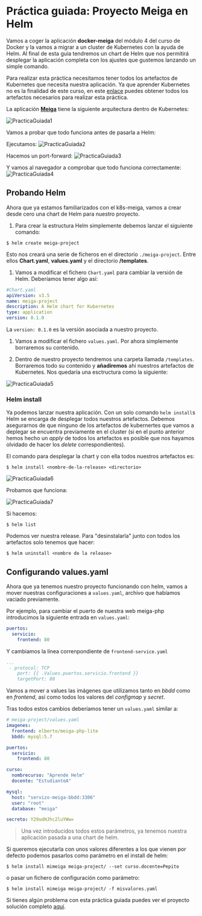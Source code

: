 # Práctica guiada: Proyecto Meiga en Helm

Vamos a coger la aplicación **docker-meiga** del módulo 4 del curso de Docker y la vamos a migrar a un cluster de Kubernetes con la ayuda de Helm. Al final de esta guía tendremos un chart de Helm que nos permitirá desplegar la aplicación completa con los ajustes que gustemos lanzando un simple comando.

Para realizar esta práctica necesitamos tener todos los artefactos de Kubernetes que necesita nuestra aplicación. Ya que aprender Kubernetes no es la finalidad de este curso, en este [enlace]((https://github.com/prefapp/formacion/tree/master/cursos/helm/codigo_practica_guiada_meiga/meiga-k8s)) puedes obtener todos los artefactos necesarios para realizar esta práctica.

La aplicación [**Meiga**](https://github.com/prefapp/formacion/tree/master/cursos/helm/codigo_practica_guiada_meiga/meiga-k8s) tiene la siguiente arquitectura dentro de Kubernetes:

![PracticaGuiada1](./../_media/02/practica_guiada1.png)

Vamos a probar que todo funciona antes de pasarla a Helm:

Ejecutamos:
![PracticaGuiada2](./../_media/02/practica_guiada2.png)

Hacemos un port-forward:
![PracticaGuiada3](./../_media/02/practica_guiada3.png)

Y vamos al navegador a comprobar que todo funciona correctamente:
![PracticaGuiada4](./../_media/02/practica_guiada4.png)


## Probando Helm
Ahora que ya estamos familiarizados con el k8s-meiga, vamos a crear desde cero una chart de Helm para nuestro proyecto.

1. Para crear la estructura Helm simplemente debemos lanzar el siguiente comando:

  ```shell
  $ helm create meiga-project
  ```
  Esto nos creará una serie de ficheros en el directorio `./meiga-project`. Entre ellos **Chart.yaml**, **values.yaml** y el directorio **/templates**.

1. Vamos a modificar el fichero `Chart.yaml` para cambiar la versión de Helm. Deberíamos tener algo así:

  ```yaml
  #Chart.yaml
  apiVersion: v3.5
  name: meiga-project
  description: A Helm chart for Kubernetes
  type: application
  version: 0.1.0
  ```

  La `version: 0.1.0` es la versión asociada a nuestro proyecto.

1. Vamos a modificar el fichero `values.yaml`. Por ahora simplemente borraremos su contenido.

1. Dentro de nuestro proyecto tendremos una carpeta llamada `/templates`. Borraremos todo su contenido y **añadiremos** ahí nuestros artefactos de Kubernetes. Nos quedaría una esctructura como la siguiente:

  ![PracticaGuiada5](./../_media/02/practica_guiada5.png)

### Helm install
Ya podemos lanzar nuestra aplicación. Con un solo comando `helm install`s Helm se encarga de desplegar todos nuestros artefactos. Debemos asegurarnos de que ninguno de los artefactos de kubernertes que vamos a deplegar se encuentra previamente en el cluster (si en el punto anterior hemos hecho un *apply* de todos los artefactos es posible que nos hayamos olvidado de hacer los *delete* correspondientes). 

El comando para desplegar la chart y con ella todos nuestros artefactos es:

```shell
$ helm install <nombre-de-la-release> <directorio>
```

![PracticaGuiada6](./../_media/02/practica_guiada6.png)

Probamos que funciona:

![PracticaGuiada7](./../_media/02/practica_guiada7.png)

Si hacemos:

```shell
$ helm list
```

Podemos ver nuestra release. Para "desinstalarla" junto con todos los artefactos solo tenemos que hacer:

```shell
$ helm uninstall <nombre de la release>
```

## Configurando values.yaml
Ahora que ya tenemos nuestro proyecto funcionando con helm, vamos a mover nuestras configuraciones a `values.yaml`, archivo que habíamos vaciado previamente.

Por ejemplo, para cambiar el puerto de nuestra web meiga-php introducimos la siguiente entrada en `values.yaml`:

```yaml
puertos:
  servicio:
    frontend: 80
```
Y cambiamos la línea correnpondiente de `frontend-service.yaml`
```yaml
...
 - protocol: TCP
    port: {{ .Values.puertos.servicio.frontend }}
    targetPort: 80
```

Vamos a mover a values las imágenes que utilizamos tanto en *bbdd* como en *frontend*, así como todos los valores del *configmap* y *secret*.

Tras todos estos cambios deberíamos tener un `values.yaml` similar a:
```yaml
# meiga-project/values.yaml
imagenes: 
  frontend: elberto/meiga-php-lite
  bbdd: mysql:5.7

puertos:
  servicio:
    frontend: 80

curso:
  nombrecurso: "Aprende Helm"
  docente: "EstudianteA"

mysql:
  host: "servizo-meiga-bbdd:3306"
  user: "root"
  database: "meiga"

secreto: Y29udHJhc2luYWw=
```

> Una vez introducidos todos estos parámetros, ya tenemos nuestra aplicación pasada a una chart de helm. 

Si queremos ejecutarla con unos valores diferentes a los que vienen por defecto podemos pasarlos como parámetro en el install de helm:

```shell
$ helm install mimeiga meiga-project/ --set curso.docente=Pepito
```

o pasar un fichero de configuración como parámetro:
```shell
$ helm install mimeiga meiga-project/ -f misvalores.yaml 
```

Si tienes algún problema con esta práctica guiada puedes ver el proyecto solución completo [aquí](https://github.com/prefapp/formacion/tree/master/cursos/helm/codigo_practica_guiada_meiga/meiga-helm).



